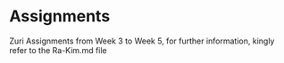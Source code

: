 # Assignments
Zuri Assignments from Week 3 to Week 5, for further information, kingly refer to the Ra-Kim.md file

